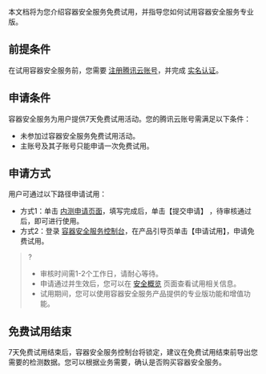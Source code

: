 本文档将为您介绍容器安全服务免费试用，并指导您如何试用容器安全服务专业版。

## 前提条件
在试用容器安全服务前，您需要 [注册腾讯云账号](https://cloud.tencent.com/document/product/378/17985)，并完成 [实名认证](https://cloud.tencent.com/document/product/378/3629)。

## 申请条件
容器安全服务为用户提供7天免费试用活动。您的腾讯云账号需满足以下条件：
- 未参加过容器安全服务免费试用活动。
- 主账号及其子账号只能申请一次免费试用。

## 申请方式
用户可通过以下路径申请试用：
- 方式1：单击 [内测申请页面](https://cloud.tencent.com/apply/p/5dxabk6ys3y)，填写完成后，单击【提交申请】 ，待审核通过后，即可进行使用。
- 方式2：登录 [容器安全服务控制台](https://console.cloud.tencent.com/tcss)，在产品引导页单击【申请试用】，申请免费试用。

>?
>- 审核时间需1-2个工作日，请耐心等待。
>- 申请通过并生效后，您可以在 [安全概览]() 页面查看试用相关信息。
>- 试用期间，您可以使用容器安全服务产品提供的专业版功能和增值功能。

## 免费试用结束
7天免费试用结束后，容器安全服务控制台将锁定，建议在免费试用结束前导出您需要的检测数据。您可以根据业务需要，确认是否购买容器安全服务。
